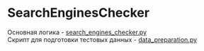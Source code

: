 # SearchEnginesChecker

Основная логика - [search_engines_checker.py](https://github.com/Subachev/SearchEnginesChecker/blob/master/search_engines_checker.py)  
Скрипт для подготовки тестовых данных - [data_preparation.py](https://github.com/Subachev/SearchEnginesChecker/blob/master/data_preparation.py)
